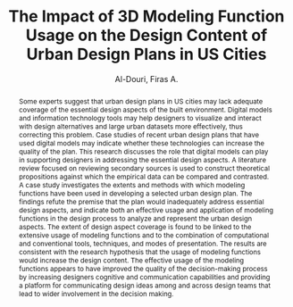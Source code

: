 ---
layout: technique
title: The Impact of 3D Modeling Function Usage on the Design Content of Urban Design Plans in US Cities
classifications:
    system_type: "False"
    technique: "False"
    design_study: "False"
    evaluation: "True"
    data: "False"
    analysis: "False"
    generation: "False"
    curation_and_transformation: "False"
    management: "False"
    modeling: "False"
    urban_analysis: "False"
    visualization: "True"
    sunlight_access: "False"
    wind_ventilation: "False"
    view_impact: "False"
    energy: "False"
    damage_and_disaster_management: "False"
    climate: "False"
    sound: "False"
    property_cadastre: "False"
    other_use: "True"
    lookup: "False"
    browse: "False"
    locate: "False"
    explore: "False"
    identify: "False"
    compare: "False"
    summarize: "False"
    distribution: "False"
    trends: "False"
    outliers: "False"
    extremes: "False"
    features: "False"
    target_discovery: "False"
    target_access: "False"
    spatial_relation: "False"
    buildings: "True"
    streets: "True"
    nature: "False"
    uniform_discretization: "False"
    structural_subdivision: "False"
    univariate: "False"
    multivariate: "False"
    volumetric: "False"
    temporal: "False"
    sensing: "False"
    statistical: "False"
    simulation_based: "False"
    learning_based: "False"
    surveyed: "True"
    site: "False"
    block: "False"
    multi_block: "False"
    city: "True"
    va_wo_model: "False"
    post_model: "False"
    model_integrated: "False"
    assisted_models: "False"
    overlay: "False"
    embedded: "False"
    linked: "False"
    temporal_jx: "False"
    spatial_jx: "False"
    filter: "False"
    aggregate: "False"
    embed: "False"
    glyphs: "False"
    bar_charts: "False"
    scatterplots: "False"
    matrix: "False"
    parallel_coordinates: "False"
    map_2d: "False"
    map_3d: "True"
    walking: "False"
    steering: "False"
    selection_based: "False"
    manipulation_based: "True"
    distortion: "False"
    ghosting: "False"
    culling: "False"
    birds_view: "True"
    multi_view: "False"
    assisted_steering: "False"
    other: "False"
    vr_cave: "False"
    ar: "False"
    desktop: "True"
    mobile: "False"
    case_study: "False"
    user_study: "False"
    statistical_evaluation: "False"
    expert_interviews: "False"
key: "TBJFR9DA"
item_type: "journalArticle"
publication_year: "2010.0"
author: "Al-Douri, Firas A."
title: "The Impact of 3D Modeling Function Usage on the Design Content of Urban Design Plans in US Cities"
publication_title: "Environment and Planning B: Planning and Design"
isbn: "nan"
issn: "nan"
doi: "10.1068/b35055"
url: "nan"
abstract_note: "nan"
date_added: "2024-01-11 20:26:22"
date_modified: "2024-01-11 20:26:22"
access_date: "nan"
pages: "75-98"
num_pages: "nan"
issue: "1"
volume: "37"
number_of_volumes: "nan"
journal_abbreviation: "nan"
short_title: "nan"
series: "nan"
series_number: "nan"
series_text: "nan"
series_title: "nan"
publisher: "nan"
place: "nan"
language: "nan"
rights: "nan"
type: "nan"
archive: "nan"
archive_location: "nan"
library_catalog: "nan"
call_number: "nan"
extra: "nan"
notes: "nan"
file_attachments: "nan"
link_attachments: "nan"
manual_tags: "nan"
automatic_tags: "nan"
editor: "nan"
series_editor: "nan"
translator: "nan"
contributor: "nan"
attorney_agent: "nan"
book_author: "nan"
cast_member: "nan"
commenter: "nan"
composer: "nan"
cosponsor: "nan"
counsel: "nan"
interviewer: "nan"
producer: "nan"
recipient: "nan"
reviewed_author: "nan"
scriptwriter: "nan"
words_by: "nan"
guest: "nan"
number: "nan"
edition: "nan"
running_time: "nan"
scale: "nan"
medium: "nan"
artwork_size: "nan"
filing_date: "nan"
application_number: "nan"
assignee: "nan"
issuing_authority: "nan"
country: "nan"
meeting_name: "nan"
conference_name: "nan"
court: "nan"
references: "nan"
reporter: "nan"
legal_status: "nan"
priority_numbers: "nan"
programming_language: "nan"
version: "nan"
system: "nan"
code: "nan"
code_number: "nan"
section: "nan"
session: "nan"
committee: "nan"
history: "nan"
legislative_body: "nan"
abstract: "Some experts suggest that urban design plans in US cities may lack adequate coverage of the essential design aspects of the built environment. Digital models and information technology tools may help designers to visualize and interact with design alternatives and large urban datasets more effectively, thus correcting this problem. Case studies of recent urban design plans that have used digital models may indicate whether these technologies can increase the quality of the plan. This research discusses the role that digital models can play in supporting designers in addressing the essential design aspects. A literature review focused on reviewing secondary sources is used to construct theoretical propositions against which the empirical data can be compared and contrasted. A case study investigates the extents and methods with which modeling functions have been used in developing a selected urban design plan. The findings refute the premise that the plan would inadequately address essential design aspects, and indicate both an effective usage and application of modeling functions in the design process to analyze and represent the urban design aspects. The extent of design aspect coverage is found to be linked to the extensive usage of modeling functions and to the combination of computational and conventional tools, techniques, and modes of presentation. The results are consistent with the research hypothesis that the usage of modeling functions would increase the design content. The effective usage of the modeling functions appears to have improved the quality of the decision-making process by increasing designers cognitive and communication capabilities and providing a platform for communicating design ideas among and across design teams that lead to wider involvement in the decision making."
---
